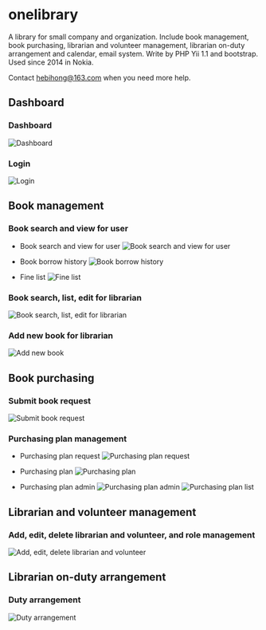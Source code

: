 # onelibrary
A library for small company and organization. Include book management, book purchasing, librarian and volunteer management, librarian on-duty arrangement and calendar, email system. Write by PHP Yii 1.1 and bootstrap. Used since 2014 in Nokia.

Contact hebihong@163.com when you need more help.

## Dashboard

### Dashboard
![Dashboard](./doc/images/dashboard.PNG)

### Login
![Login](./doc/images/login.PNG)

## Book management

### Book search and view for user
- Book search and view for user
![Book search and view for user](./doc/images/search_book_user.PNG)

- Book borrow history
![Book borrow history](./doc/images/book_read_history.PNG)

- Fine list
![Fine list](./doc/images/fine_list.PNG)

### Book search, list, edit for librarian
![Book search, list, edit for librarian](./doc/images/book_admin.PNG)

### Add new book for librarian
![Add new book](./doc/images/add_book.PNG)

## Book purchasing

### Submit book request
![Submit book request](./doc/images/book_request.PNG)

### Purchasing plan management
- Purchasing plan request
![Purchasing plan request](./doc/images/buy_plan_request.PNG)

- Purchasing plan
![Purchasing plan](./doc/images/buy_plan.PNG)

- Purchasing plan admin
![Purchasing plan admin](./doc/images/buy_plan_admin.PNG)
![Purchasing plan list](./doc/images/buy_plan_list.PNG)


## Librarian and volunteer management

### Add, edit, delete librarian and volunteer, and role management
![Add, edit, delete librarian and volunteer](./doc/images/setting.PNG)

## Librarian on-duty arrangement

###  Duty arrangement
![Duty arrangement](./doc/images/duty_plan.PNG)

